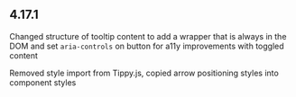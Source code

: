 ## 4.17.1

Changed structure of tooltip content to add a wrapper that is always in the DOM and set `aria-controls` on button for a11y improvements with toggled content

Removed style import from Tippy.js, copied arrow positioning styles into component styles

